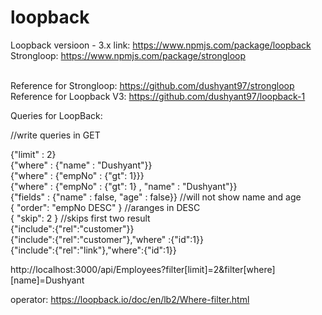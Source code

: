# loopback

Loopback versioon - 3.x link: https://www.npmjs.com/package/loopback<br>
Strongloop: https://www.npmjs.com/package/strongloop <br><br>

Reference for Strongloop: https://github.com/dushyant97/strongloop <br>
Reference for Loopback V3: https://github.com/dushyant97/loopback-1 <br>

Queries for LoopBack:<br/>

//write queries in GET  <br/>

{"limit" : 2} <br/>
{"where" : {"name" : "Dushyant"}} <br/>
{"where" : {"empNo" : {"gt": 1}}} <br/>
{"where" : {"empNo" : {"gt": 1} , "name" : "Dushyant"}} <br/>
{"fields" : {"name" : false, "age" : false}}	//will not show name and age    <br/>
{ "order": "empNo DESC" }	//aranges in DESC <br/>
{ "skip": 2 }	//skips first two result  <br/>
{"include":{"rel":"customer"}}  <br/>
{"include":{"rel":"customer"},"where" :{"id":1}}  <br/>
{"include":{"rel":"link"},"where":{"id":1}} <br/>

http://localhost:3000/api/Employees?filter[limit]=2&filter[where][name]=Dushyant  <br/>

operator:
https://loopback.io/doc/en/lb2/Where-filter.html  <br/>

